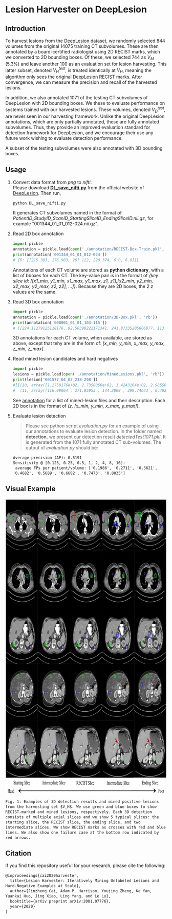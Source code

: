 # Lesion Harvester on DeepLesion

## Introduction
To harvest lesions from the [DeepLesion](https://nihcc.app.box.com/v/DeepLesion) dataset, we randomly selected 844 volumes from the original 14075 training CT subvolumes. These are then annotated by a board-certified radiologist using 2D RECIST marks, which we converted to 2D bounding boxes. Of these, we selected 744 as $V_{M}$ (5.3%) and leave another 100 as an evaluation set for lesion harvesting. This latter subset, denoted $V_{H}^{test}$, is treated identically at $V_{H}$, meaning the algorithm only sees the original DeepLesion RECIST marks. After convergence, we can measure the precision and recall of the harvested lesions. 

In addition, we also annotated 1071 of the testing CT subvolumes of DeepLesion with 2D bounding boxes. We these to evaluate performance on systems trained with our harvested lesions. These volumes, denoted $V_{D}^{test}$, are never seen in our harvesting framework. Unlike the original DeepLesion annotations, which are only partially annotated, these are fully annotated subvolumes. Thus, they provide an improved evaluation standard for detection framework for DeepLesion, and we encourage their use any future work wishing to evaluate detection performance. 

A subset of the testing subvolumes were also annotated with 3D bounding boxes. 

## Usage 
1. Convert data format from *png* to *nifti*:  
   Please download [**DL_save_nifti.py**](https://nihcc.app.box.com/v/DeepLesion/file/305578281723) from the official website of [DeepLesion](https://nihcc.app.box.com/v/DeepLesion). Then run, 
    ```python 
    python DL_save_nifti.py 
    ```
    It generates CT subvolumes named in the format of *PatientID_StudyID_ScanID_StartingSliceID_EndingSliceID.nii.gz*, for example "001344_01_01_012-024.nii.gz".

2. Read 2D box annotation
    ```python
    import pickle 
    annotation = pickle.load(open('./annotation/RECIST-Box-Train.pkl', 'rb'))
    print(annotation['001344_01_01_012-024']) 
    # {6: [[215.383, 176.983, 267.122, 220.374, 6.0, 6.0]]} 
    ```
    Annotations of each CT volume are stored as **python dictionary**, with a list of bboxes for each CT. The key-value pair is in the format of *{key slice id: [[x1_min, y1_min, x1_max, y1_max, z1, z1],[x2_min, y2_min, x2_max, y2_max, z2, z2], ...]}*. Because they are 2D boxes, the 2 _z_ values are the same. 

3. Read 3D box annotation
    ```python
    import pickle 
    annotation = pickle.load(open('./annotation/3D-Box.pkl', 'rb'))
    print(annotation['000001_01_01_103-115'])
    # [[224.11279125118176, 92.50398222171341, 241.87335205606877, 113.86161863265343, 5.0, 6.0], [234.21612865759417, 78.1168292149383, 256.46265925305823, 104.75412242792794, 5.0, 6.0]]
    ```
    3D annotations for each CT volume, when available, are stored as above, except that tehy are in the form of: *[x_min, y_min, x_max, y_max, z_min, z_max]*.

4. Read mined lesion candidates and hard negatives
    ```python
    import pickle
    lesions = pickle.load(open('./annotation/MinedLesions.pkl', 'rb')) 
    print(lesion['001577_04_02_238-298'])
    #[[(10, array([1.1750176e+02, 2.7358060e+02, 1.4243164e+02, 2.9855008e+02, 1.6449219e-01], dtype=float32)), 
    #  (11, array([116.09064 , 271.85953 , 144.2898 , 299.74643 , 0.40254077], dtype=float32)), ...]]
    ```
    See [annotation](/annotation/README.md) for a list of mined-lesion files and their description. Each 2D box is in the format of *(z, [x_min, y_min, x_max, y_max])*.

5. Evaluate lesion detection
    > Please see python script _evaluation.py_ for an example of using our annotations to evaluate lesion detection.
    > In the folder named **detection**, we present our detection result _detectedTest1071.pkl_. It is generated from the 1071 fully annotated CT sub-volumes. The output of _evaluation.py_ should be:
    ```
    Average precision (AP): 0.5191
    Sensitivity @ [0.125, 0.25, 0.5, 1, 2, 4, 8, 16]:
     average FPs per patient/volume: ['0.1986', '0.2711', '0.3621', '0.4682', '0.5689', '0.6682', '0.7473', '0.8035']
    ```
    
## Visual Example

<p align="center">
    <img src="images/example.png" align="center" height="920px">

    Fig. 1: Examples of 3D detection results and mined positive lesions from the harvesting set $V_H$. We use green and blue boxes to show RECIST-marked and mined lesions, respectively. Each 3D detection consists of multiple axial slices and we show 5 typical slices: the starting slice, the RECIST slice, the ending slice, and two intermediate slices. We show RECIST marks as crosses with red and blue lines. We also show one failure case at the bottom row indicated by red arrows.
</p>


## Citation
If you find this repository useful for your research, please cite the following: 
```
@inproceedings{cai2020harvester,
  title={Lesion Harvester: Iteratively Mining Unlabeled Lesions and Hard-Negative Examples at Scale},
  author={Jinzheng Cai, Adam P. Harrison, Youjing Zheng, Ke Yan, Yuankai Huo, Jing Xiao, Ling Yang, and Le Lu},
  booktitle={arXiv preprint arXiv:2001.07776},
  year={2020}
}
```
